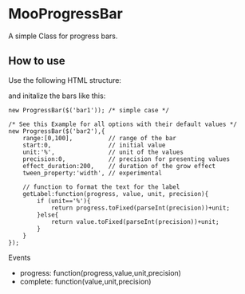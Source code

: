 MooProgressBar
===========

A simple Class for progress bars.

How to use
----------

Use the following HTML structure:
    <div class="progressbar">                          <!-- Main container -->
        <div class="progressbar_inner">                <!-- The bar, this is resized -->
            <div class="progressbar_label"></div>      <!-- The bottom label -->
            <div class="progressbar_bg">               <!-- The bar background, this is what you see growing -->
                <div class="progressbar_label"></div>  <!-- The top label -->
            </div>
        </div>
    </div>


and initalize the bars like this:

    new ProgressBar($('bar1')); /* simple case */

    /* See this Example for all options with their default values */
    new ProgressBar($('bar2'),{
        range:[0,100],          // range of the bar
        start:0,                // initial value
        unit:'%',               // unit of the values
        precision:0,            // precision for presenting values
        effect_duration:200,    // duration of the grow effect
        tween_property:'width', // experimental
        
        // function to format the text for the label
        getLabel:function(progress, value, unit, precision){
            if (unit=='%'){
                return progress.toFixed(parseInt(precision))+unit;
            }else{
                return value.toFixed(parseInt(precision))+unit;
            }
        }
    });


Events
- progress: function(progress,value,unit,precision)
- complete: function(value,unit,precision)
